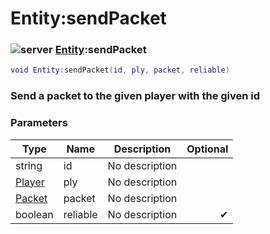 # Entity:sendPacket

### ![server](../../home/entity/.gitbook/assets/server.png) [Entity](../../home/entity/home/Entity/):sendPacket

```lua
void Entity:sendPacket(id, ply, packet, reliable)
```

### Send a packet to the given player with the given id

### Parameters

| Type                                     | Name     | Description    | Optional |
| ---------------------------------------- | -------- | -------------- | -------: |
| string                                   | id       | No description |          |
| [Player](../../home/entity/home/Player/) | ply      | No description |          |
| [Packet](../../home/entity/home/Packet/) | packet   | No description |          |
| boolean                                  | reliable | No description |        ✔ |
